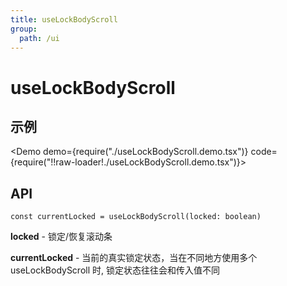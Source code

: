 ```yaml
---
title: useLockBodyScroll
group:
  path: /ui
---
```


# useLockBodyScroll

## 示例

<Demo demo={require("./useLockBodyScroll.demo.tsx")} code={require("!!raw-loader!./useLockBodyScroll.demo.tsx")}></Demo>

## API

`const currentLocked = useLockBodyScroll(locked: boolean)`

**locked** - 锁定/恢复滚动条

**currentLocked** - 当前的真实锁定状态，当在不同地方使用多个 useLockBodyScroll 时, 锁定状态往往会和传入值不同
